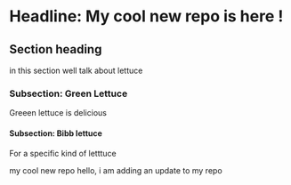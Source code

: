 # Headline: My cool new repo is here !
## Section heading
in this section well talk about lettuce

### Subsection: Green Lettuce
Greeen lettuce is delicious

#### Subsection: Bibb lettuce 
For a specific kind of letttuce


my cool new repo
hello,
i am adding an update to my repo
